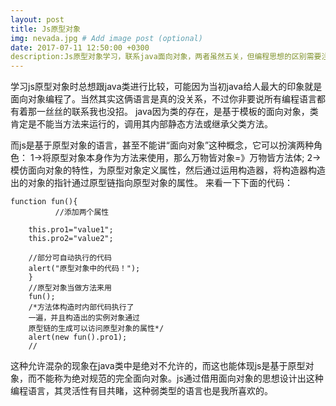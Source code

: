 ```yaml
---
layout: post
title: Js原型对象
img: nevada.jpg # Add image post (optional)
date: 2017-07-11 12:50:00 +0300
description:Js原型对象学习，联系java面向对象，两者虽然五关，但编程思想的区别需要注意
---
```


学习js原型对象时总想跟java类进行比较，可能因为当初java给人最大的印象就是面向对象编程了。当然其实这俩语言是真的没关系，不过你非要说所有编程语言都有着那一丝丝的联系我也没招。
java因为类的存在，是基于模板的面向对象，类肯定是不能当方法来运行的，调用其内部静态方法或继承父类方法。

而js是基于原型对象的语言，甚至不能讲“面向对象”这种概念，它可以扮演两种角色：
1->将原型对象本身作为方法来使用，那么万物皆对象=》万物皆方法体;
2->模仿面向对象的特性，为原型对象定义属性，然后通过运用构造器，将构造器构造出的对象的指针通过原型链指向原型对象的属性。
来看一下下面的代码：
    
    function fun(){
              //添加两个属性

        this.pro1="value1";
        this.pro2="value2";
        
        //部分可自动执行的代码
        alert("原型对象中的代码！");
        }
        //原型对象当做方法来用
        fun();
        /*方法体构造时内部代码执行了
        一遍，并且构造出的实例对象通过
        原型链的生成可以访问原型对象的属性*/
        alert(new fun().pro1);
        //
这种允许混杂的现象在java类中是绝对不允许的，而这也能体现js是基于原型对象，而不能称为绝对规范的完全面向对象。js通过借用面向对象的思想设计出这种编程语言，其灵活性有目共睹，这种弱类型的语言也是我所喜欢的。
       